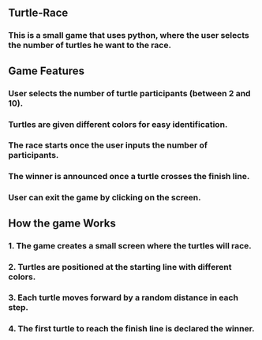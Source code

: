 ## Turtle-Race

### This is a small game that uses python, where the user selects the number of turtles he want to the race.
## Game Features

### User selects the number of turtle participants (between 2 and 10).
### Turtles are given different colors for easy identification.
### The race starts once the user inputs the number of participants.
### The winner is announced once a turtle crosses the finish line.
### User can exit the game by clicking on the screen.


## How the game Works

### 1. The game creates a small screen where the turtles will race.
### 2. Turtles are positioned at the starting line with different colors.
### 3. Each turtle moves forward by a random distance in each step.
### 4. The first turtle to reach the finish line is declared the winner.
